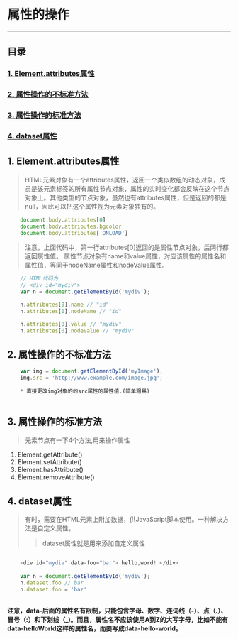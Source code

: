 # 属性的操作
***
## 目录
### [1. Element.attributes属性](Element.attributes属性)
### [2. 属性操作的不标准方法](#属性操作的不标准方法)
### [3. 属性操作的标准方法](#属性操作的标准方法)
### [4. dataset属性](#dataset属性)

## <a id="Element.attributes属性">1. Element.attributes属性</a>
>HTML元素对象有一个attributes属性，返回一个类似数组的动态对象，成员是该元素标签的所有属性节点对象，属性的实时变化都会反映在这个节点对象上。其他类型的节点对象，虽然也有attributes属性，但是返回的都是null，因此可以把这个属性视为元素对象独有的。

```js
	document.body.attributes[0]
	document.body.attributes.bgcolor
	document.body.attributes['ONLOAD']
```
>注意，上面代码中，第一行attributes[0]返回的是属性节点对象，后两行都返回属性值。
>属性节点对象有name和value属性，对应该属性的属性名和属性值，等同于nodeName属性和nodeValue属性。

```js
	// HTML代码为
	// <div id="mydiv">
	var n = document.getElementById('mydiv');

	n.attributes[0].name // "id"
	n.attributes[0].nodeName // "id"

	n.attributes[0].value // "mydiv"
	n.attributes[0].nodeValue // "mydiv"
```

## <a id="属性操作的不标准方法">2. 属性操作的不标准方法</a>

```js
	var img = document.getElementById('myImage');
	img.src = 'http://www.example.com/image.jpg';
	
	* 直接更改img对象的的src属性的属性值.(简单粗暴)
	 
```

## <a id="属性操作的标准方法">3. 属性操作的标准方法</a>
>元素节点有一下4个方法,用来操作属性

1. Element.getAttribute()
2. Element.setAttribute()
3. Element.hasAttribute()
4. Element.removeAttribute()

## <a id="dataset属性">4. dataset属性</a>
>有时，需要在HTML元素上附加数据，供JavaScript脚本使用。一种解决方法是自定义属性。
>>dataset属性就是用来添加自定义属性

```js

	<div id="mydiv" data-foo="bar"> hello,word! </div>
	
	var n = document.getElementById('mydiv');
	n.dataset.foo // bar
	n.dataset.foo = 'baz'
	
```
**注意，data-后面的属性名有限制，只能包含字母、数字、连词线（-）、点（.）、冒号（:）和下划线（_)。而且，属性名不应该使用A到Z的大写字母，比如不能有data-helloWorld这样的属性名，而要写成data-hello-world。**



